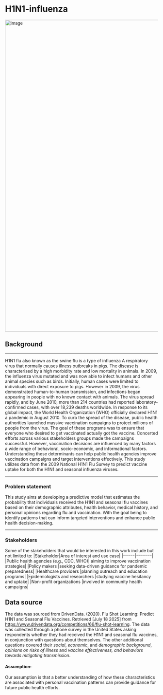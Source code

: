 # H1N1-influenza
<img width="1792" height="1024" alt="image" src="https://github.com/user-attachments/assets/08065d50-6da2-4556-adbd-94f728c45d00" />


## Background
_____
H1N1 flu also known as the swine flu is a type of influenza A respiratory virus that normally causes illness outbreaks in pigs. The disease is characterised by a high morbidity rate and low mortality in animals. In 2009, the influenza virus mutated and was now able to infect humans and other animal species such as birds. 
Initially, human cases were limited to individuals with direct exposure to pigs. However in 2009, the virus demonstrated human-to-human transmission, and infections began appearing in people with no known contact with animals. The virus spread rapidly, and by June 2010, more than 214 countries had reported laboratory-confirmed cases, with over 18,239 deaths worldwide. In response to its global impact, the World Health Organization (WHO) officially declared H1N1 a pandemic in August 2010.
To curb the spread of the disease, public health authorities launched massive vaccination campaigns to protect millions of people from the virus. The goal of these programs was to ensure that everyone who desired to get vaccinated actually got the vaccine. Concerted efforts across various stakeholders groups made the campaigns successful.
However, vaccination decisions are influenced by many factors a wide range of behavioral, socio-economic, and informational factors. Understanding these determinants can help public health agencies improve vaccination campaigns and target interventions effectively. 
This study utilizes data from the 2009 National H1N1 Flu Survey to predict vaccine uptake for both the H1N1 and seasonal influenza viruses.
______
### Problem statement
This study aims at developing a predictive model that estimates the probability that individuals received the H1N1 and seasonal flu vaccines based on their demographic attributes, health behavior, medical history, and personal opinions regarding flu and vaccination. With the goal being to identify patterns that can inform targeted interventions and enhance public health decision-making.
____
### Stakeholders
Some of the stakeholders that would be interested in this work include but not limited to:
|Stakeholder|Area of interest and use case|
|------|--------|
|Public health agencies (e.g., CDC, WHO)| aiming to improve vaccination strategies|
|Policy makers |seeking data-driven guidance for pandemic preparedness|
|Healthcare providers |planning outreach and education programs|
|Epidemiologists and researchers |studying vaccine hesitancy and uptake|
|Non-profit organizations |involved in community health campaigns|

## Data source
The data was sourced from 
DrivenData. (2020). Flu Shot Learning: Predict H1N1 and Seasonal Flu Vaccines. Retrieved [July 18 2025] from https://www.drivendata.org/competitions/66/flu-shot-learning.
The data was collected through a phone survey in the United States asking respondents whether they had received the H1N1 and seasonal flu vaccines, in conjunction with questions about themselves. The other additional questions covered their _social_, _economic_, and _demographic background_, _opinions on risks of illness_ and _vaccine effectiveness, and behaviors towards mitigating transmission_. 
#### Assumption:
Our assumption is that a better understanding of how these characteristics are associated with personal vaccination patterns can provide guidance for future public health efforts.
